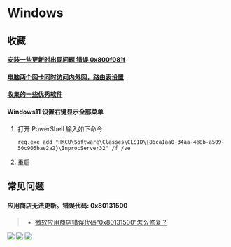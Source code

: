 # Windows

## 收藏

#### [安装一些更新时出现问题 错误 0x800f081f](https://answers.microsoft.com/zh-hans/windows/forum/all/%E5%AE%89%E8%A3%85%E4%B8%80%E4%BA%9B%E6%9B%B4/0992128a-91a7-4eb1-97e5-b5b509a4527b?auth=1)

#### [电脑两个网卡同时访问内外网，路由表设置](https://blog.csdn.net/iamdereck/article/details/82778599)

#### [收集的一些优秀软件](https://ld246.com/article/1590298847904)

#### Windows11 设置右键显示全部菜单

1. 打开 PowerShell 输入如下命令

   ```shell
   reg.exe add "HKCU\Software\Classes\CLSID\{86ca1aa0-34aa-4e8b-a509-50c905bae2a2}\InprocServer32" /f /ve
   ```

2. 重启

## 常见问题

#### 应用商店无法更新。错误代码: 0x80131500

> - [微软应用商店错误代码“0x80131500”怎么修复？](https://blog.csdn.net/q1246192888/article/details/122412728)

![](https://img-blog.csdnimg.cn/img_convert/080a7786019f13e961a5a98ee7d60b98.png)
![](https://img-blog.csdnimg.cn/ae26681fd8334de5b5e0c5e88e7f0f81.png)
![](https://img-blog.csdnimg.cn/80f202e542aa4f72b27d001350bb365d.png)
